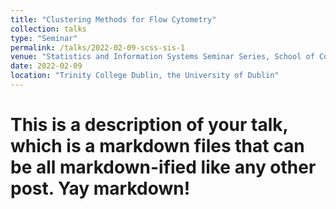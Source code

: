 ```yaml
---
title: "Clustering Methods for Flow Cytometry"
collection: talks
type: "Seminar"
permalink: /talks/2022-02-09-scss-sis-1
venue: "Statistics and Information Systems Seminar Series, School of Computer Science and Statistics"
date: 2022-02-09
location: "Trinity College Dublin, the University of Dublin"
---
```


# This is a description of your talk, which is a markdown files that can be all markdown-ified like any other post. Yay markdown!
